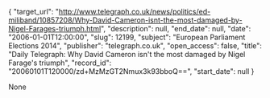 {
  "target_url": "http://www.telegraph.co.uk/news/politics/ed-miliband/10857208/Why-David-Cameron-isnt-the-most-damaged-by-Nigel-Farages-triumph.html", 
  "description": null, 
  "end_date": null, 
  "date": "2006-01-01T12:00:00", 
  "slug": 12199, 
  "subject": "European Parliament Elections 2014", 
  "publisher": "telegraph.co.uk", 
  "open_access": false, 
  "title": "Daily Telegraph: Why David Cameron isn't the most damaged by Nigel Farage's triumph", 
  "record_id": "20060101T120000/zd+MzMzGT2Nmux3k93bboQ==", 
  "start_date": null
}

None
